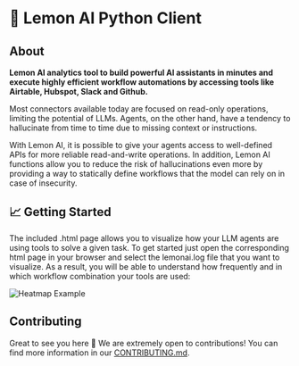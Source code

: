 # 🍋 Lemon AI Python Client

## About

**Lemon AI analytics tool to build powerful AI assistants in minutes and execute highly efficient workflow automations by accessing tools like Airtable, Hubspot, Slack and Github.**

Most connectors available today are focused on read-only operations, limiting the potential of LLMs. Agents, on the other hand, have a tendency to hallucinate from time to time due to missing context or instructions.

With Lemon AI, it is possible to give your agents access to well-defined APIs for more reliable read-and-write operations. In addition, Lemon AI functions allow you to reduce the risk of hallucinations even more by providing a way to statically define workflows that the model can rely on in case of insecurity.

## 📈 Getting Started

The included .html page allows you to visualize how your LLM agents are using tools to solve a given task. To get started just open the corresponding html page in your browser and select the lemonai.log file that you want to visualize. As a result, you will be able to understand how frequently and in which workflow combination your tools are used:

![Heatmap Example](heatmap-example.gif)

## Contributing

Great to see you here 🫶 We are extremely open to contributions! You can find more information in our [CONTRIBUTING.md](https://github.com/felixbrock/lemonai-analytics/blob/main/.github/CONTRIBUTING.md).
